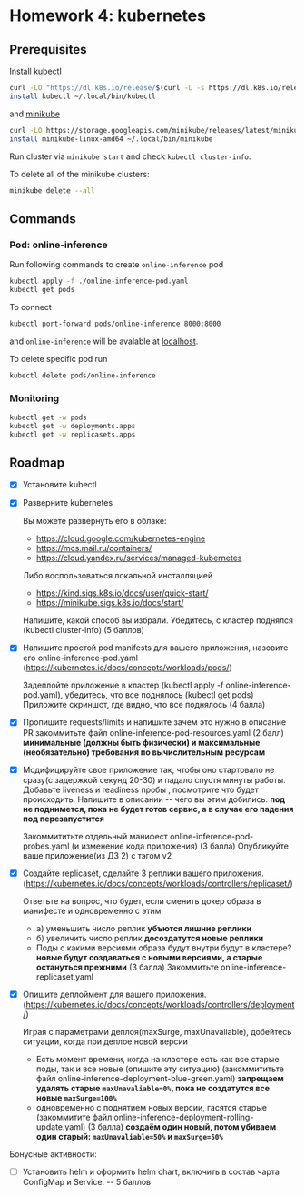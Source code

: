 # Homework 4: kubernetes

## Prerequisites

Install [kubectl](https://kubernetes.io/docs/tasks/tools/)

```bash
curl -LO "https://dl.k8s.io/release/$(curl -L -s https://dl.k8s.io/release/stable.txt)/bin/linux/amd64/kubectl"
install kubectl ~/.local/bin/kubectl
```

and [minikube](https://minikube.sigs.k8s.io/docs/start/)

```bash
curl -LO https://storage.googleapis.com/minikube/releases/latest/minikube-linux-amd64
install minikube-linux-amd64 ~/.local/bin/minikube
```

Run cluster via `minikube start` and check `kubectl cluster-info`.

To delete all of the minikube clusters:

```bash
minikube delete --all
```

## Commands

### Pod: online-inference

Run following commands to create `online-inference` pod

```bash
kubectl apply -f ./online-inference-pod.yaml
kubectl get pods
```

To connect

```bash
kubectl port-forward pods/online-inference 8000:8000
```

and `online-inference` will be avalable at [localhost](http://localhost:8000).

To delete specific pod run

```bash
kubectl delete pods/online-inference
```

### Monitoring

```bash
kubectl get -w pods
kubectl get -w deployments.apps
kubectl get -w replicasets.apps
```

## Roadmap

- [X] Установите kubectl
- [X] Разверните kubernetes
  
  Вы можете развернуть его в облаке:
  - https://cloud.google.com/kubernetes-engine
  - https://mcs.mail.ru/containers/
  - https://cloud.yandex.ru/services/managed-kubernetes
  
  Либо воспользоваться локальной инсталляцией
  - https://kind.sigs.k8s.io/docs/user/quick-start/
  - https://minikube.sigs.k8s.io/docs/start/

  Напишите, какой способ вы избрали. Убедитесь, с кластер поднялся (kubectl
  cluster-info) (5 баллов)

- [X] Напишите простой pod manifests для вашего приложения, назовите его
      online-inference-pod.yaml
      (https://kubernetes.io/docs/concepts/workloads/pods/)
      
  Задеплойте приложение в кластер (kubectl apply -f online-inference-pod.yaml),
  убедитесь, что все поднялось (kubectl get pods) Приложите скриншот, где
  видно, что все поднялось (4 балла)

- [X] Пропишите requests/limits и напишите зачем это нужно в описание PR
      закоммитьте файл online-inference-pod-resources.yaml (2 балл)
      **минимальные (должны быть физически) и максимальные (необязательно)
      требования по вычислительным ресурсам**

- [X] Модифицируйте свое приложение так, чтобы оно стартовало не сразу(с
      задержкой секунд 20-30) и падало спустя минуты работы.  Добавьте liveness
      и readiness пробы , посмотрите что будет происходить.  Напишите в
      описании -- чего вы этим добились. **под не поднимется, пока не будет
      готов сервис, а в случае его падения под перезапустится**

  Закоммититьте отдельный манифест online-inference-pod-probes.yaml (и
  изменение кода приложения) (3 балла)
  Опубликуйте ваше приложение(из ДЗ 2) с тэгом v2

- [X] Создайте replicaset, сделайте 3 реплики вашего приложения.
      (https://kubernetes.io/docs/concepts/workloads/controllers/replicaset/)

  Ответьте на вопрос, что будет, если сменить докер образа в манифесте и
  одновременно с этим
  - а) уменьшить число реплик **убъются лишние реплики**
  - б) увеличить число реплик **досоздатутся новые реплики**
  - Поды с какими версиями образа будут внутри будут в кластере? **новые будут
    создаваться с новыми версиями, а старые остануться прежними** (3 балла)
  Закоммитьте online-inference-replicaset.yaml

- [X] Опишите деплоймент для вашего приложения.
      (https://kubernetes.io/docs/concepts/workloads/controllers/deployment/)
  
  Играя с параметрами деплоя(maxSurge, maxUnavaliable), добейтесь ситуации,
  когда при деплое новой версии 
  - Есть момент времени, когда на кластере есть как все старые поды, так и все
    новые (опишите эту ситуацию) (закоммититьте файл
    online-inference-deployment-blue-green.yaml)
    **запрещаем удалять старые `maxUnavaliable=0%`, пока не создатутся все
    новые `maxSurge=100%`**
  - одновременно с поднятием новых версии, гасятся старые (закоммитите файл
    online-inference-deployment-rolling-update.yaml) (3 балла)
    **создаём один новый, потом убиваем один старый: `maxUnavaliable=50%` и
    `maxSurge=50%`**

Бонусные активности:
- [ ] Установить helm и оформить helm chart, включить в состав чарта ConfigMap
      и Service. -- 5 баллов
